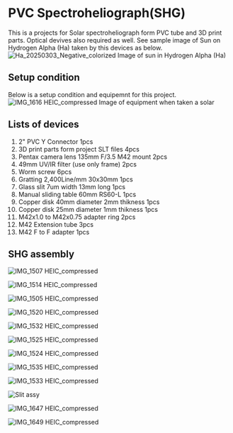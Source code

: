 # PVC Spectroheliograph(SHG)
This is a projects for Solar spectroheliograph form PVC tube and 3D print parts. Optical devives also required as well.
See sample image of Sun on Hydrogen Alpha (Ha) taken by this devices as below.
![Ha_20250303_Negative_colorized](https://github.com/user-attachments/assets/a2cc4c80-8f40-48de-9b24-f1caa6575d9c)
Image of sun in Hydrogen Alpha (Ha) 

## Setup condition
Below is a setup condition and equipemnt for this project.
![IMG_1616 HEIC_compressed](https://github.com/user-attachments/assets/474b7cff-a31b-4537-87d5-861397703e22)
Image of equipment when taken a solar

## Lists of devices
1. 2" PVC Y Connector                                1pcs 
2. 3D print parts form project SLT files             4pcs
3. Pentax camera lens 135mm F/3.5 M42 mount          2pcs
4. 49mm UV/IR filter (use only frame)                2pcs
5. Worm screw                                        6pcs
6. Gratting 2,400Line/mm 30x30mm                     1pcs
7. Glass slit 7um width 13mm long                    1pcs
8. Manual sliding table 60mm RS60-L                  1pcs
9. Copper disk 40mm diameter 2mm thikness            1pcs
10. Copper disk 25mm diameter 1mm thikness           1pcs
11. M42x1.0 to M42x0.75 adapter ring                 2pcs
12. M42 Extension tube                               3pcs
13. M42 F to F adapter                               1pcs

## SHG assembly
![IMG_1507 HEIC_compressed](https://github.com/user-attachments/assets/246b250b-9443-4e0f-9219-068b76ed1979)

![IMG_1514 HEIC_compressed](https://github.com/user-attachments/assets/0acbf4dc-9313-4ea5-b56f-15c37ef8c842)

![IMG_1505 HEIC_compressed](https://github.com/user-attachments/assets/2edb4fb4-b3f6-43e9-bd81-e65affddf0e2)

![IMG_1520 HEIC_compressed](https://github.com/user-attachments/assets/d67cda80-6980-4d89-befb-fc2f366001fe)

![IMG_1532 HEIC_compressed](https://github.com/user-attachments/assets/a5dbdd6a-f389-4a8a-b24b-bc4f95b23b31)

![IMG_1525 HEIC_compressed](https://github.com/user-attachments/assets/4973ff9c-6901-4bb5-b3bb-f1c9edf64095)

![IMG_1524 HEIC_compressed](https://github.com/user-attachments/assets/6a8915a2-1b9a-40d2-915e-72d1034868da)

![IMG_1535 HEIC_compressed](https://github.com/user-attachments/assets/ea5d2ec8-4181-4882-9b2a-828e65bd6e87)

![IMG_1533 HEIC_compressed](https://github.com/user-attachments/assets/c14f122f-5d5b-4747-8de6-9b3fe32be45c)

![Slit assy](https://github.com/user-attachments/assets/807be643-e18e-4737-bc8b-9a32699990ce)

![IMG_1647 HEIC_compressed](https://github.com/user-attachments/assets/fa08417d-61cf-4768-a490-d0124b0f90f1)

![IMG_1649 HEIC_compressed](https://github.com/user-attachments/assets/514a54e4-144f-499b-bbd8-acfb6d303411)
